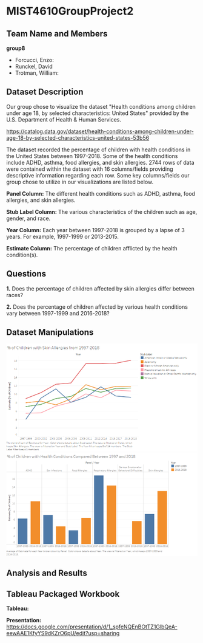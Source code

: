# MIST4610GroupProject2

## Team Name and Members
**group8**
- Forcucci, Enzo:
- Runckel, David
- Trotman, William:
  
## Dataset Description
Our group chose to visualize the dataset "Health conditions among children under age 18, by selected characteristics: United States" provided by the U.S. Department of Health & Human Services.

https://catalog.data.gov/dataset/health-conditions-among-children-under-age-18-by-selected-characteristics-united-states-53b56

The dataset recorded the percentage of children with health conditions in the United States between 1997-2018. Some of the health conditions include ADHD, asthma, food allergies, and skin allergies. 2744 rows of data were contained within the dataset with 16 columns/fields providing descriptive information regarding each row. Some key columns/fields our group chose to utilize in our visualizations are listed below.

**Panel Column:** The different health conditions such as ADHD, asthma, food allergies, and skin allergies.

**Stub Label Column:** The various characteristics of the children such as age, gender, and race.

**Year Column:** Each year between 1997-2018 is grouped by a lapse of 3 years. For example, 1997-1999 or 2013-2015.

**Estimate Column:** The percentage of children afflicted by the health condition(s).

## Questions
**1.** Does the percentage of children affected by skin allergies differ between races?



**2.** Does the percentage of children affected by various health conditions vary between 1997-1999 and 2016-2018?



## Dataset Manipulations
![](GP2Q1.png)
![](GP2Q2.png)

## Analysis and Results


## Tableau Packaged Workbook
**Tableau:** 

**Presentation:** https://docs.google.com/presentation/d/1_spfeNQEnBOtTZ1GlbQeA-eewAAE1KfyYS9dKZrO6pU/edit?usp=sharing
